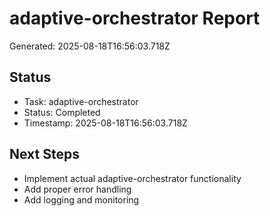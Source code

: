 # adaptive-orchestrator Report

Generated: 2025-08-18T16:56:03.718Z

## Status
- Task: adaptive-orchestrator
- Status: Completed
- Timestamp: 2025-08-18T16:56:03.718Z

## Next Steps
- Implement actual adaptive-orchestrator functionality
- Add proper error handling
- Add logging and monitoring
